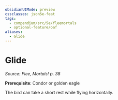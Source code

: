 ```yaml
---
obsidianUIMode: preview
cssclasses: json5e-feat
tags:
  - compendium/src/5e/fleemortals
  - optional-feature/oaf
aliases:
  - Glide
---
```

# Glide
*Source: Flee, Mortals! p. 38*  

**Prerequisite**: Condor or golden eagle

The bird can take a short rest while flying horizontally.